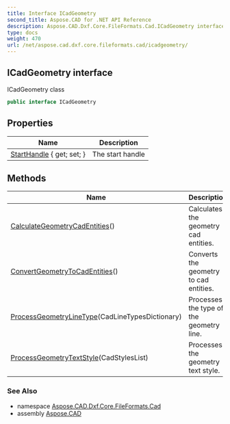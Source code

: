 ```yaml
---
title: Interface ICadGeometry
second_title: Aspose.CAD for .NET API Reference
description: Aspose.CAD.Dxf.Core.FileFormats.Cad.ICadGeometry interface. ICadGeometry class
type: docs
weight: 470
url: /net/aspose.cad.dxf.core.fileformats.cad/icadgeometry/
---
```

## ICadGeometry interface

ICadGeometry class

```csharp
public interface ICadGeometry
```

## Properties

| Name | Description |
| --- | --- |
| [StartHandle](../../aspose.cad.dxf.core.fileformats.cad/icadgeometry/starthandle/) { get; set; } | The start handle |

## Methods

| Name | Description |
| --- | --- |
| [CalculateGeometryCadEntities](../../aspose.cad.dxf.core.fileformats.cad/icadgeometry/calculategeometrycadentities/)() | Calculates the geometry cad entities. |
| [ConvertGeometryToCadEntities](../../aspose.cad.dxf.core.fileformats.cad/icadgeometry/convertgeometrytocadentities/)() | Converts the geometry to cad entities. |
| [ProcessGeometryLineType](../../aspose.cad.dxf.core.fileformats.cad/icadgeometry/processgeometrylinetype/)(CadLineTypesDictionary) | Processes the type of the geometry line. |
| [ProcessGeometryTextStyle](../../aspose.cad.dxf.core.fileformats.cad/icadgeometry/processgeometrytextstyle/)(CadStylesList) | Processes the geometry text style. |

### See Also

* namespace [Aspose.CAD.Dxf.Core.FileFormats.Cad](../../aspose.cad.dxf.core.fileformats.cad/)
* assembly [Aspose.CAD](../../)


